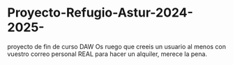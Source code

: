 # Proyecto-Refugio-Astur-2024-2025-
proyecto de fin de curso DAW 
Os ruego que creeis un usuario al menos con vuestro correo personal REAL para hacer un alquiler, merece la pena.

